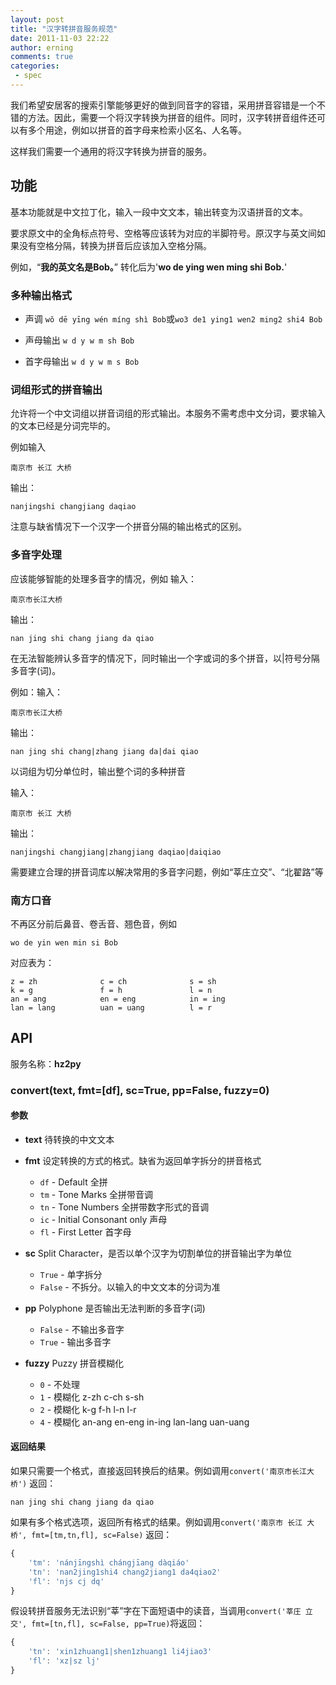 ```yaml
---
layout: post
title: "汉字转拼音服务规范"
date: 2011-11-03 22:22
author: erning
comments: true
categories:
 - spec
---
```


我们希望安居客的搜索引擎能够更好的做到同音字的容错，采用拼音容错是一个不错的方法。因此，需要一个将汉字转换为拼音的组件。同时，汉字转拼音组件还可以有多个用途，例如以拼音的首字母来检索小区名、人名等。

这样我们需要一个通用的将汉字转换为拼音的服务。

## 功能
基本功能就是中文拉丁化，输入一段中文文本，输出转变为汉语拼音的文本。

要求原文中的全角标点符号、空格等应该转为对应的半脚符号。原汉字与英文间如果没有空格分隔，转换为拼音后应该加入空格分隔。

例如，“**我的英文名是Bob。**” 转化后为'**wo de ying wen ming shi Bob.**'

<!-- more -->

### 多种输出格式

* 声调
    `wǒ dē yīng wén míng shì Bob`或`wo3 de1 ying1 wen2 ming2 shi4 Bob`

* 声母输出
    `w d y w m sh Bob`

* 首字母输出
    `w d y w m s Bob`

### 词组形式的拼音输出
允许将一个中文词组以拼音词组的形式输出。本服务不需考虑中文分词，要求输入的文本已经是分词完毕的。

例如输入

    南京市 长江 大桥

输出：

    nanjingshi changjiang daqiao

注意与缺省情况下一个汉字一个拼音分隔的输出格式的区别。

### 多音字处理
应该能够智能的处理多音字的情况，例如
输入：

    南京市长江大桥

输出：

    nan jing shi chang jiang da qiao

在无法智能辨认多音字的情况下，同时输出一个字或词的多个拼音，以|符号分隔多音字(词)。

例如：输入：

    南京市长江大桥

输出：

    nan jing shi chang|zhang jiang da|dai qiao

以词组为切分单位时，输出整个词的多种拼音

输入：

    南京市 长江 大桥

输出：

    nanjingshi changjiang|zhangjiang daqiao|daiqiao

需要建立合理的拼音词库以解决常用的多音字问题，例如“莘庄立交”、“北翟路”等

### 南方口音
不再区分前后鼻音、卷舌音、翘色音，例如

    wo de yin wen min si Bob

对应表为：

    z = zh              c = ch              s = sh
    k = g               f = h               l = n
    an = ang            en = eng            in = ing
    lan = lang          uan = uang          l = r


## API

服务名称：**hz2py**

### convert(text, fmt=[df], sc=True, pp=False, fuzzy=0) ###

#### 参数 ####

* **text**
    待转换的中文文本

* **fmt**
    设定转换的方式的格式。缺省为返回单字拆分的拼音格式

    * `df` - Default 全拼
    * `tm` - Tone Marks 全拼带音调
    * `tn` - Tone Numbers 全拼带数字形式的音调
    * `ic` - Initial Consonant only 声母
    * `fl` - First Letter 首字母

* **sc**
    Split Character，是否以单个汉字为切割单位的拼音输出字为单位
    * `True` - 单字拆分
    * `False` - 不拆分。以输入的中文文本的分词为准

* **pp**
    Polyphone 是否输出无法判断的多音字(词)
    * `False` - 不输出多音字
    * `True` - 输出多音字

* **fuzzy**
    Puzzy 拼音模糊化
    * `0` - 不处理
    * `1` - 模糊化 z-zh c-ch s-sh
    * `2` - 模糊化 k-g f-h l-n l-r
    * `4` - 模糊化 an-ang en-eng in-ing lan-lang uan-uang

#### 返回结果 ####
如果只需要一个格式，直接返回转换后的结果。例如调用`convert('南京市长江大桥')` 返回：

    nan jing shi chang jiang da qiao

如果有多个格式选项，返回所有格式的结果。例如调用`convert('南京市 长江 大桥', fmt=[tm,tn,fl], sc=False)` 返回：

```javascript
{
    'tm': 'nánjīngshì chángjīang dàqiáo'
    'tn': 'nan2jing1shi4 chang2jiang1 da4qiao2'
    'fl': 'njs cj dq'
}
```

假设转拼音服务无法识别“莘”字在下面短语中的读音，当调用`convert('莘庄 立交', fmt=[tn,fl], sc=False, pp=True)`将返回：

```javascript
{
    'tn': 'xin1zhuang1|shen1zhuang1 li4jiao3'
    'fl': 'xz|sz lj'
}
```
